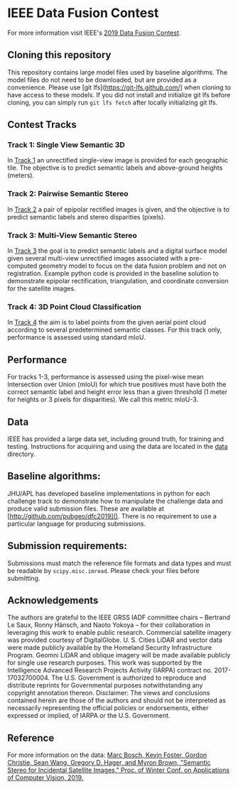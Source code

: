 # IEEE Data Fusion Contest
For more information visit IEEE's [2019 Data Fusion Contest](http://www.grss-ieee.org/community/technical-committees/data-fusion/data-fusion-contest/).

## Cloning this repository
This repository contains large model files used by baseline algorithms. The model files do not need to be downloaded, but are provided as a convenience. Please use [git lfs](https://git-lfs.github.com/] when cloning to have access to these models. If you did not install and initialize git lfs before cloning, you can simply run `git lfs fetch` after locally initializing git lfs.

## Contest Tracks
### Track 1: Single View Semantic 3D
In [Track 1](track1) an unrectified single-view image is provided for each geographic tile. The objective is to predict semantic labels and above-ground heights (meters).

### Track 2: Pairwise Semantic Stereo
In [Track 2](track2) a pair of epipolar rectified images is given, and the objective is to predict semantic labels and stereo disparities (pixels).

### Track 3: Multi-View Semantic Stereo
In [Track 3](track3) the goal is to predict semantic labels and a digital surface model given several multi-view unrectified images associated with a pre-computed geometry model to focus on the data fusion problem and not on registration. Example python code is provided in the baseline solution to demonstrate epipolar rectification, triangulation, and coordinate conversion for the satellite images.

### Track 4: 3D Point Cloud Classification
In [Track 4](track4) the aim is to label points from the given aerial point cloud according to several predetermined semantic classes. For this track only, performance is assessed using standard mIoU.

## Performance
For tracks 1-3, performance is assessed using the pixel-wise mean Intersection over Union (mIoU) for which true positives must have both the correct semantic label and height error less than a given threshold (1 meter for heights or 3 pixels for disparities). We call this metric mIoU-3.

## Data
IEEE has provided a large data set, including ground truth, for training and testing. Instructions for acquiring and using the data are located in the [data](data) directory.

## Baseline algorithms:
JHU/APL has developed baseline implementations in python for each challenge track to demonstrate how to manipulate the challenge data and produce valid submission files. These are available at [http://github.com/pubgeo/dfc2019](). There is no requirement to use a particular language for producing submissions.

## Submission requirements:
Submissions must match the reference file formats and data types and must be readable by `scipy.misc.imread`. Please check your files before submitting.

## Acknowledgements
The authors are grateful to the IEEE GRSS IADF committee chairs – Bertrand Le Saux, Ronny Hänsch, and Naoto Yokoya – for their collaboration in leveraging this work to enable public research. Commercial satellite imagery was provided courtesy of DigitalGlobe. U. S. Cities LiDAR and vector data were made publicly available by the Homeland Security Infrastructure Program. Geomni LiDAR and oblique imagery will be made available publicly for single use research purposes. This work was supported by the Intelligence Advanced Research Projects Activity (IARPA) contract no. 2017-17032700004. The U.S. Government is authorized to reproduce and distribute reprints for Governmental purposes notwithstanding any copyright annotation thereon. Disclaimer: The views and conclusions contained herein are those of the authors and should not be interpreted as necessarily representing the official policies or endorsements, either expressed or implied, of IARPA or the U.S. Government.

## Reference
For more information on the data:
[Marc Bosch, Kevin Foster, Gordon Christie, Sean Wang, Gregory D. Hager, and Myron Brown, "Semantic Stereo for Incidental Satellite Images," Proc. of Winter Conf. on Applications of Computer Vision, 2019.](https://arxiv.org/abs/1811.08739)

